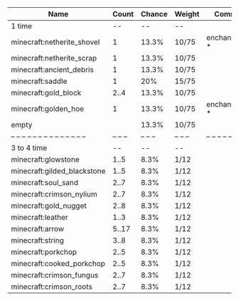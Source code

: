 | Name                        | Count | Chance | Weight | Comment         |
| --------------------------- | ----- | ------ | ------ | --------------- |
| 1 time                      |    -- |     -- |     -- |                 |
| minecraft:netherite_shovel  |     1 |  13.3% |  10/75 | enchantments: * |
| minecraft:netherite_scrap   |     1 |  13.3% |  10/75 |                 |
| minecraft:ancient_debris    |     1 |  13.3% |  10/75 |                 |
| minecraft:saddle            |     1 |    20% |  15/75 |                 |
| minecraft:gold_block        |  2..4 |  13.3% |  10/75 |                 |
| minecraft:golden_hoe        |     1 |  13.3% |  10/75 | enchantments: * |
| empty                       |       |  13.3% |  10/75 |                 |
| – – – – – – – – – – – – – – | – – – | – – –  | – – –  | – – – – – – – – |
| 3 to 4 time                 |    -- |     -- |     -- |                 |
| minecraft:glowstone         |  1..5 |   8.3% |   1/12 |                 |
| minecraft:gilded_blackstone |  1..5 |   8.3% |   1/12 |                 |
| minecraft:soul_sand         |  2..7 |   8.3% |   1/12 |                 |
| minecraft:crimson_nylium    |  2..7 |   8.3% |   1/12 |                 |
| minecraft:gold_nugget       |  2..8 |   8.3% |   1/12 |                 |
| minecraft:leather           |  1..3 |   8.3% |   1/12 |                 |
| minecraft:arrow             | 5..17 |   8.3% |   1/12 |                 |
| minecraft:string            |  3..8 |   8.3% |   1/12 |                 |
| minecraft:porkchop          |  2..5 |   8.3% |   1/12 |                 |
| minecraft:cooked_porkchop   |  2..5 |   8.3% |   1/12 |                 |
| minecraft:crimson_fungus    |  2..7 |   8.3% |   1/12 |                 |
| minecraft:crimson_roots     |  2..7 |   8.3% |   1/12 |                 |